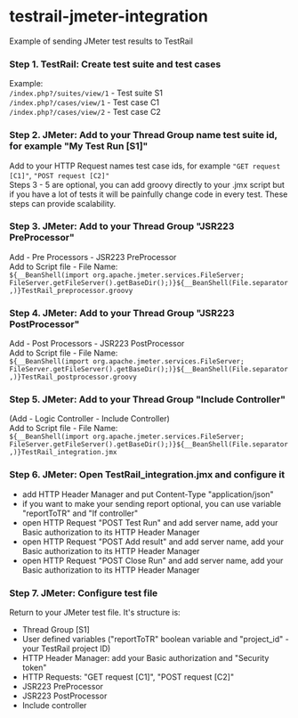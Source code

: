 # testrail-jmeter-integration
Example of sending JMeter test results to TestRail

### Step 1. TestRail: Create test suite and test cases
Example: <br/> `/index.php?/suites/view/1` - Test suite S1  
`/index.php?/cases/view/1` - Test case C1  
`/index.php?/cases/view/2` - Test case C2

### Step 2. JMeter: Add to your Thread Group name test suite id, for example "My Test Run [S1]"
Add to your HTTP Request names test case ids, for example `"GET request [C1]"`, `"POST request [C2]"`
<br/>
Steps 3 - 5 are optional, you can add groovy directly to your .jmx script but if you have a lot of tests it will be painfully change code in every test. These steps can provide scalability.
<br/>
### Step 3. JMeter: Add to your Thread Group "JSR223 PreProcessor"
Add - Pre Processors - JSR223 PreProcessor<br/>
Add to Script file - File Name:<br/>
`${__BeanShell(import org.apache.jmeter.services.FileServer; FileServer.getFileServer().getBaseDir();)}${__BeanShell(File.separator,)}TestRail_preprocessor.groovy`

### Step 4. JMeter: Add to your Thread Group "JSR223 PostProcessor"
Add - Post Processors - JSR223 PostProcessor<br/>
Add to Script file - File Name:<br/>
`${__BeanShell(import org.apache.jmeter.services.FileServer; FileServer.getFileServer().getBaseDir();)}${__BeanShell(File.separator,)}TestRail_postprocessor.groovy`

### Step 5. JMeter: Add to your Thread Group "Include Controller"
(Add - Logic Controller - Include Controller)<br/>
Add to Script file - File Name:<br/>
`${__BeanShell(import org.apache.jmeter.services.FileServer; FileServer.getFileServer().getBaseDir();)}${__BeanShell(File.separator,)}TestRail_integration.jmx`

### Step 6. JMeter: Open TestRail_integration.jmx and configure it<br/>
* add HTTP Header Manager and put Content-Type "application/json"
* if you want to make your sending report optional, you can use variable "reportToTR" and "If controller"
* open HTTP Request "POST Test Run" and add server name, add your Basic authorization to its HTTP Header Manager
* open HTTP Request "POST Add result" and add server name, add your Basic authorization to its HTTP Header Manager
* open HTTP Request "POST Close Run" and add server name, add your Basic authorization to its HTTP Header Manager

### Step 7. JMeter: Configure test file<br/>
Return to your JMeter test file. It's structure is:
* Thread Group [S1]
* User defined variables ("reportToTR" boolean variable and "project_id" - your TestRail project ID)
* HTTP Header Manager: add your Basic authorization and "Security token"
* HTTP Requests: "GET request [C1]", "POST request [C2]"
* JSR223 PreProcessor
* JSR223 PostProcessor
* Include controller
